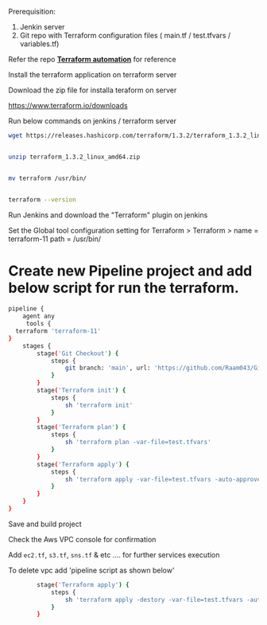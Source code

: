 Prerequisition:
1. Jenkin server
2. Git repo with Terraform configuration files ( main.tf / test.tfvars / variables.tf)

Refer the repo **[Terraform automation](https://github.com/Raam043/Git-jenkins-terraform-aws_infra)** for reference 

Install the terraform application on terraform server

Download the zip file for installa teraform on server

https://www.terraform.io/downloads


Run below commands on jenkins / terraform server

```sh
wget https://releases.hashicorp.com/terraform/1.3.2/terraform_1.3.2_linux_amd64.zip


unzip terraform_1.3.2_linux_amd64.zip


mv terraform /usr/bin/


terraform --version
```

Run Jenkins and download the "Terraform" plugin on jenkins


Set the Global tool configuration setting for Terraform > Terraform > name = terraform-11 path = /usr/bin/



# Create new Pipeline project and add below script for run the terraform.

```sh
pipeline {
    agent any
     tools {
  terraform 'terraform-11'
}
    stages {
        stage('Git Checkout') {
            steps {
                git branch: 'main', url: 'https://github.com/Raam043/Git-jenkins-terraform-aws_infra.git'
            }
        }
        stage('Terraform init') {
            steps {
                sh 'terraform init'
            }
        }
        stage('Terraform plan') {
            steps {
                sh 'terraform plan -var-file=test.tfvars'
            }
        }
        stage('Terraform apply') {
            steps {
                sh 'terraform apply -var-file=test.tfvars -auto-approve'
            }
        }
    }
}

```

Save and build project 

Check the Aws VPC console for confirmation 

Add `ec2.tf`, `s3.tf`, `sns.tf` & etc .... for further services execution

To delete vpc add 'pipeline script as shown below'
```sh
        stage('Terraform apply') {
            steps {
                sh 'terraform apply -destory -var-file=test.tfvars -auto-approve'
            }
        }
```
